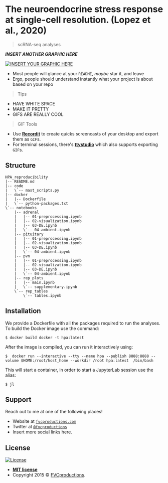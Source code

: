# The neuroendocrine stress response at single-cell resolution. (Lopez et al., 2020)

> scRNA-seq analyses

***INSERT ANOTHER GRAPHIC HERE***

[![INSERT YOUR GRAPHIC HERE](http://i.imgur.com/dt8AUb6.png)]()

- Most people will glance at your `README`, *maybe* star it, and leave
- Ergo, people should understand instantly what your project is about based on your repo

> Tips

- HAVE WHITE SPACE
- MAKE IT PRETTY
- GIFS ARE REALLY COOL

> GIF Tools

- Use <a href="http://recordit.co/" target="_blank">**Recordit**</a> to create quicks screencasts of your desktop and export them as `GIF`s.
- For terminal sessions, there's <a href="https://github.com/chjj/ttystudio" target="_blank">**ttystudio**</a> which also supports exporting `GIF`s.


## Structure
```
HPA_reproducibility
|-- README.md
|-- code
|   \`-- mast_scripts.py
|-- docker
|   |-- Dockerfile
|   \`-- python-packages.txt
\`-- notebooks
    |-- adrenal
    |   |-- 01-preprocessing.ipynb
    |   |-- 02-visualization.ipynb
    |   |-- 03-DE.ipynb
    |   \`-- 04-ambient.ipynb
    |-- pituitary
    |   |-- 01-preprocessing.ipynb
    |   |-- 02-visualization.ipynb
    |   |-- 03-DE.ipynb
    |   \`-- 04-ambient.ipynb
    |-- pvn
    |   |-- 01-preprocessing.ipynb
    |   |-- 02-visualization.ipynb
    |   |-- 03-DE.ipynb
    |   \`-- 04-ambient.ipynb
    |-- rep_plots
    |   |-- main.ipynb
    |   \`-- supplementary.ipynb
    \`-- rep_tables
        \`-- tables.ipynb
```

## Installation

We provide a Dockerfile with all the packages required to run the analyses. To build the Docker image use the command:
```shell
$ docker build docker -t hpa:latest
```

After the image is compiled, you can run it interactively using:

```shell
$  docker run --interactive --tty --name hpa --publish 8888:8888 --volume $HOME:/root/host_home --workdir /root hpa:latest  /bin/bash
```

This will start a container, in order to start a JupyterLab session use the alias:

```shell
$ jl
```

## Support

Reach out to me at one of the following places!

- Website at <a href="http://fvcproductions.com" target="_blank">`fvcproductions.com`</a>
- Twitter at <a href="http://twitter.com/fvcproductions" target="_blank">`@fvcproductions`</a>
- Insert more social links here.


## License

[![License](http://img.shields.io/:license-mit-blue.svg?style=flat-square)](http://badges.mit-license.org)

- **[MIT license](http://opensource.org/licenses/mit-license.php)**
- Copyright 2015 © <a href="http://fvcproductions.com" target="_blank">FVCproductions</a>.

